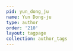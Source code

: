 ```yaml
---
pid: yun_dong_ju
name: Yun Dong-ju
type: author
order: '210'
layout: tagpage
collection: author_tags
---
```

